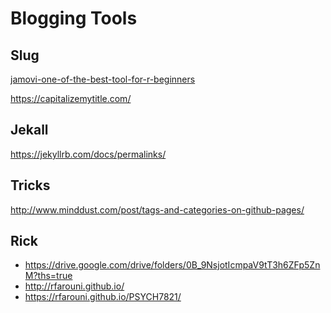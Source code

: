 # Blogging Tools


## Slug
[jamovi-one-of-the-best-tool-for-r-beginners
](https://blog.tersmitten.nl/slugify/)

https://capitalizemytitle.com/

## Jekall
https://jekyllrb.com/docs/permalinks/


## Tricks
http://www.minddust.com/post/tags-and-categories-on-github-pages/

## Rick

* https://drive.google.com/drive/folders/0B_9NsjotIcmpaV9tT3h6ZFp5ZnM?ths=true
* http://rfarouni.github.io/
* https://rfarouni.github.io/PSYCH7821/
